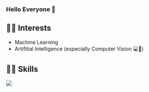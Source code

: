 ### Hello Everyone 👋  

## 🙆‍♀️ Interests

- Machine Learning  
- Artifitial Intelligence (especially Computer Vision 💻👀)


## 👩‍💻 Skills
<img src="https://img.shields.io/badge/Python-3776AB?style=flat-square&logo=Python&logoColor=white"/>


<!--
**claire-1125/claire-1125** is a ✨ _special_ ✨ repository because its `README.md` (this file) appears on your GitHub profile.

Here are some ideas to get you started:

- 🔭 I’m currently working on ...
- 👯 I’m looking to collaborate on ...
- 🤔 I’m looking for help with ...
- 💬 Ask me about ...
- 📫 How to reach me: ...
- 😄 Pronouns: ...
- ⚡ Fun fact: ...
-->
